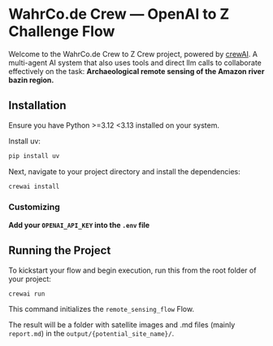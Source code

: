 # WahrCo.de Crew — OpenAI to Z Challenge Flow

Welcome to the WahrCo.de Crew to Z Crew project, powered by [crewAI](https://crewai.com). 
A multi-agent AI system that also uses tools and direct llm calls to collaborate effectively on the task: 
**Archaeological remote sensing of the Amazon river bazin region.**

## Installation

Ensure you have Python >=3.12 <3.13 installed on your system. 

Install uv:

```bash
pip install uv
```

Next, navigate to your project directory and install the dependencies:

```bash
crewai install
```

### Customizing

**Add your `OPENAI_API_KEY` into the `.env` file**

## Running the Project

To kickstart your flow and begin execution, run this from the root folder of your project:

```bash
crewai run
```

This command initializes the `remote_sensing_flow` Flow.

The result will be a folder with satellite images and .md files (mainly `report.md`) in the `output/{potential_site_name}/`.
